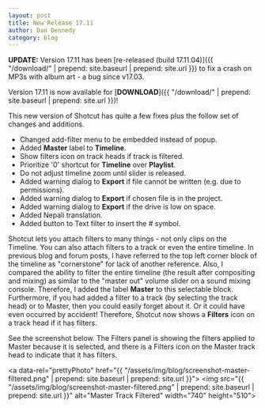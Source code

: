 ```yaml
---
layout: post
title: New Release 17.11
author: Dan Dennedy
category: blog
---
```


**UPDATE:** Version 17.11 has been
[re-released (build 17.11.04)]({{ "/download/" | prepend: site.baseurl | prepend: site.url }})
to fix a crash on MP3s with album art - a bug since v17.03.

Version 17.11 is now available for [**DOWNLOAD**]({{ "/download/" | prepend: site.baseurl | prepend: site.url }})!

This new version of Shotcut has quite a few fixes plus the follow set of changes
and additions.

* Changed add-filter menu to be embedded instead of popup.
* Added **Master** label to **Timeline**.
* Show filters icon on track heads if track is filtered.
* Prioritize '0' shortcut for **Timeline** over **Playlist**.
* Do not adjust timeline zoom until slider is released.
* Added warning dialog to **Export** if file cannot be written (e.g. due to permissions).
* Added warning dialog to **Export** if chosen file is in the project.
* Added warning dialog to **Export** if the drive is low on space.
* Added Nepali translation.
* Added button to Text filter to insert the # symbol.

Shotcut lets you attach filters to many things - not only clips on the Timeline.
You can also attach filters to a track or even the entire timeline. In previous
blog and forum posts, I have referred to the top left corner block of the timeline
as "cornerstone" for lack of another reference. Also, I compared the ability to
filter the entire timeline (the result after compositing and mixing) as similar
to the "master out" volume slider on a sound mixing console.
Therefore, I added the label **Master** to this selectable block.
Furthermore, if you had added a filter to a track (by selecting the track head)
or to Master, then you could easily forget about it. Or it could have even occurred
by accident! Therefore, Shotcut now shows a **Filters** icon on a track head if
it has filters.

See the screenshot below. The Filters panel is showing the filters applied to
Master because it is selected, and there is a Filters icon on the Master track
head to indicate that it has filters.

<a data-rel="prettyPhoto" href="{{ "/assets/img/blog/screenshot-master-filtered.png" | prepend: site.baseurl | prepend: site.url }}">
<img src="{{ "/assets/img/blog/screenshot-master-filtered.png" | prepend: site.baseurl | prepend: site.url }}" alt="Master Track Filtered" width="740" height="510"></a>
